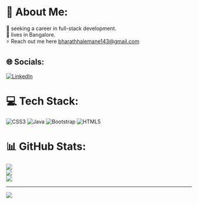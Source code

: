 # 💫 About Me:
🔭 seeking a career in full-stack development.<br>👯 lives in Bangalore.<br>⚡ Reach out me here bharathhalemane143@gmail.com 


## 🌐 Socials:
[![LinkedIn](https://img.shields.io/badge/LinkedIn-%230077B5.svg?logo=linkedin&logoColor=white)](https://linkedin.com/in/@BharathHalemane) 

# 💻 Tech Stack:
![CSS3](https://img.shields.io/badge/css3-%231572B6.svg?style=plastic&logo=css3&logoColor=white) ![Java](https://img.shields.io/badge/java-%23ED8B00.svg?style=plastic&logo=openjdk&logoColor=white) ![Bootstrap](https://img.shields.io/badge/bootstrap-%238511FA.svg?style=plastic&logo=bootstrap&logoColor=white) ![HTML5](https://img.shields.io/badge/html5-%23E34F26.svg?style=plastic&logo=html5&logoColor=white)
# 📊 GitHub Stats:
![](https://github-readme-stats.vercel.app/api?username=bharathhalemane&theme=dark&hide_border=false&include_all_commits=false&count_private=false)<br/>
![](https://github-readme-streak-stats.herokuapp.com/?user=bharathhalemane&theme=dark&hide_border=false)<br/>
![](https://github-readme-stats.vercel.app/api/top-langs/?username=bharathhalemane&theme=dark&hide_border=false&include_all_commits=false&count_private=false&layout=compact)

---
[![](https://visitcount.itsvg.in/api?id=bharathhalemane&icon=0&color=0)](https://visitcount.itsvg.in)

<!-- Proudly created with GPRM ( https://gprm.itsvg.in ) -->
